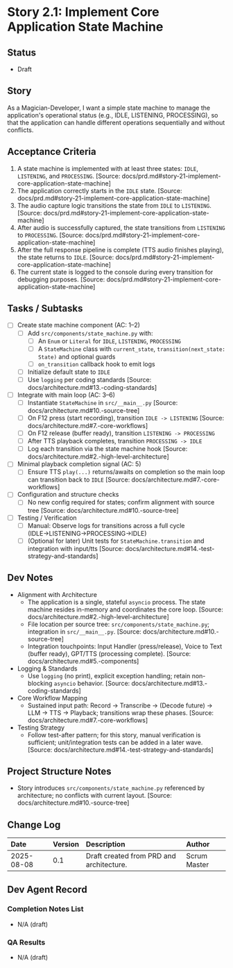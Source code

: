 # Story 2.1: Implement Core Application State Machine

## Status
- Draft

## Story
As a Magician-Developer, I want a simple state machine to manage the application's operational status (e.g., IDLE, LISTENING, PROCESSING), so that the application can handle different operations sequentially and without conflicts.

## Acceptance Criteria
1. A state machine is implemented with at least three states: `IDLE`, `LISTENING`, and `PROCESSING`. [Source: docs/prd.md#story-21-implement-core-application-state-machine]
2. The application correctly starts in the `IDLE` state. [Source: docs/prd.md#story-21-implement-core-application-state-machine]
3. The audio capture logic transitions the state from `IDLE` to `LISTENING`. [Source: docs/prd.md#story-21-implement-core-application-state-machine]
4. After audio is successfully captured, the state transitions from `LISTENING` to `PROCESSING`. [Source: docs/prd.md#story-21-implement-core-application-state-machine]
5. After the full response pipeline is complete (TTS audio finishes playing), the state returns to `IDLE`. [Source: docs/prd.md#story-21-implement-core-application-state-machine]
6. The current state is logged to the console during every transition for debugging purposes. [Source: docs/prd.md#story-21-implement-core-application-state-machine]

## Tasks / Subtasks
- [ ] Create state machine component (AC: 1–2)
  - [ ] Add `src/components/state_machine.py` with:
    - [ ] An `Enum` or `Literal` for `IDLE`, `LISTENING`, `PROCESSING`
    - [ ] A `StateMachine` class with `current_state`, `transition(next_state: State)` and optional guards
    - [ ] `on_transition` callback hook to emit logs
  - [ ] Initialize default state to `IDLE`
  - [ ] Use `logging` per coding standards [Source: docs/architecture.md#13.-coding-standards]
- [ ] Integrate with main loop (AC: 3–6)
  - [ ] Instantiate `StateMachine` in `src/__main__.py` [Source: docs/architecture.md#10.-source-tree]
  - [ ] On F12 press (start recording), transition `IDLE -> LISTENING` [Source: docs/architecture.md#7.-core-workflows]
  - [ ] On F12 release (buffer ready), transition `LISTENING -> PROCESSING`
  - [ ] After TTS playback completes, transition `PROCESSING -> IDLE`
  - [ ] Log each transition via the state machine hook [Source: docs/architecture.md#2.-high-level-architecture]
- [ ] Minimal playback completion signal (AC: 5)
  - [ ] Ensure TTS `play(...)` returns/awaits on completion so the main loop can transition back to `IDLE` [Source: docs/architecture.md#7.-core-workflows]
- [ ] Configuration and structure checks
  - [ ] No new config required for states; confirm alignment with source tree [Source: docs/architecture.md#10.-source-tree]
- [ ] Testing / Verification
  - [ ] Manual: Observe logs for transitions across a full cycle (IDLE→LISTENING→PROCESSING→IDLE)
  - [ ] (Optional for later) Unit tests for `StateMachine.transition` and integration with input/tts [Source: docs/architecture.md#14.-test-strategy-and-standards]

## Dev Notes
- Alignment with Architecture
  - The application is a single, stateful `asyncio` process. The state machine resides in-memory and coordinates the core loop. [Source: docs/architecture.md#2.-high-level-architecture]
  - File location per source tree: `src/components/state_machine.py`; integration in `src/__main__.py`. [Source: docs/architecture.md#10.-source-tree]
  - Integration touchpoints: Input Handler (press/release), Voice to Text (buffer ready), GPT/TTS (processing complete). [Source: docs/architecture.md#5.-components]
- Logging & Standards
  - Use `logging` (no print), explicit exception handling; retain non-blocking `asyncio` behavior. [Source: docs/architecture.md#13.-coding-standards]
- Core Workflow Mapping
  - Sustained input path: Record -> Transcribe -> (Decode future) -> LLM -> TTS -> Playback; transitions wrap these phases. [Source: docs/architecture.md#7.-core-workflows]
- Testing Strategy
  - Follow test-after pattern; for this story, manual verification is sufficient; unit/integration tests can be added in a later wave. [Source: docs/architecture.md#14.-test-strategy-and-standards]

## Project Structure Notes
- Story introduces `src/components/state_machine.py` referenced by architecture; no conflicts with current layout. [Source: docs/architecture.md#10.-source-tree]

## Change Log
| Date | Version | Description | Author |
| :--- | :--- | :--- | :--- |
| 2025-08-08 | 0.1 | Draft created from PRD and architecture. | Scrum Master |

## Dev Agent Record

### Completion Notes List
- N/A (draft)

### QA Results
- N/A (draft)
